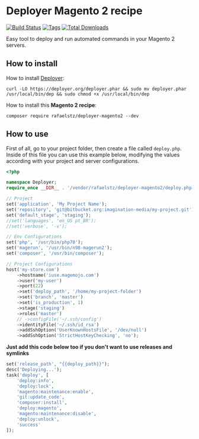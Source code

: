 # Deployer Magento 2 recipe

[![Build Status](https://travis-ci.org/rafaelstz/deployer-magento2.svg?branch=master)](https://travis-ci.org/rafaelstz/deployer-magento2)
[![Tags](https://img.shields.io/github/tag/rafaelstz/deployer-magento2.svg)](https://github.com/rafaelstz/deployer-magento2/releases)
<a href="https://packagist.org/packages/rafaelstz/deployer-magento2"><img src="https://img.shields.io/packagist/dt/rafaelstz/deployer-magento2.svg" alt="Total Downloads"></a>

Easy tool to deploy and run automated commands in your Magento 2 servers.

How to install
-------

How to install [Deployer](https://deployer.org/):

```
curl -LO https://deployer.org/deployer.phar && sudo mv deployer.phar /usr/local/bin/dep && sudo chmod +x /usr/local/bin/dep
```

How to install this **Magento 2 recipe**:

```
composer require rafaelstz/deployer-magento2 --dev
```

How to use
-----

First of all, go to your project folder, then create a file called `deploy.php`. Inside of this file you can use this example below, modifying the values according with your project and server configurations.

```php
<?php

namespace Deployer;
require_once __DIR__ . '/vendor/rafaelstz/deployer-magento2/deploy.php';

// Project
set('application', 'My Project Name');
set('repository', 'git@bitbucket.org:imagination-media/my-project.git');
set('default_stage', 'staging');
//set('languages', 'en_US pt_BR');
//set('verbose', '-v');

// Env Configurations
set('php', '/usr/bin/php70');
set('magerun', '/usr/bin/n98-magerun2');
set('composer', '/usr/bin/composer');

// Project Configurations
host('my-store.com')
    ->hostname('iuse.magemojo.com')
    ->user('my-user')
    ->port(22)
    ->set('deploy_path', '/home/my-project-folder')
    ->set('branch', 'master')
    ->set('is_production', 1)
    ->stage('staging')
    ->roles('master')
    // ->configFile('~/.ssh/config')
    ->identityFile('~/.ssh/id_rsa')
    ->addSshOption('UserKnownHostsFile', '/dev/null')
    ->addSshOption('StrictHostKeyChecking', 'no');
```

**Just add this code below too if you don't want to use releases and symlinks**

```php
set('release_path', "{{deploy_path}}");
desc('Deploying...');
task('deploy', [
    'deploy:info',
    'deploy:lock',
    'magento:maintenance:enable',
    'git:update_code',
    'composer:install',
    'deploy:magento',
    'magento:maintenance:disable',
    'deploy:unlock',
    'success'
]);
```
